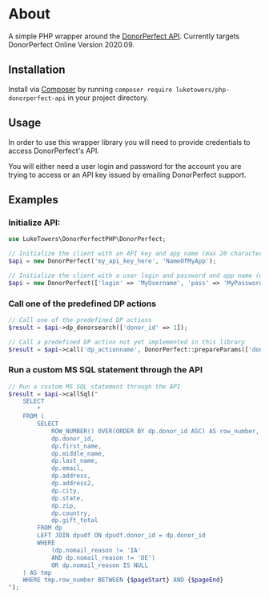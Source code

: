 # About

A simple PHP wrapper around the [DonorPerfect API](https://uploads.softerware.com/doclib/DP/Manuals/DPO_SUP_Manual_XML_API_Documentation.pdf). Currently targets DonorPerfect Online Version 2020.09.

## Installation

Install via [Composer](https://getcomposer.org/) by running `composer require luketowers/php-donorperfect-api` in your project directory.

## Usage

In order to use this wrapper library you will need to provide credentials to access DonorPerfect's API.

You will either need a user login and password for the account you are trying to access or an API key issued by emailing DonorPerfect support.

## Examples

### Initialize API:

```php
use LukeTowers\DonorPerfectPHP\DonorPerfect;

// Initialize the client with an API key and app name (max 20 characters)
$api = new DonorPerfect('my_api_key_here', 'NameOfMyApp');

// Initialize the client with a user login and password and app name (max 20 characters)
$api = new DonorPerfect(['login' => 'MyUsername', 'pass' => 'MyPassword'], 'NameOfMyApp');
```

### Call one of the predefined DP actions

```php
// Call one of the predefined DP actions
$result = $api->dp_donorsearch(['donor_id' => 1]);

// Call a predefined DP action not yet implemented in this library
$result = $api->call('dp_actionname', DonorPerfect::prepareParams(['donor_id' => 1], $arrayOfParamConfigsExpected));
```

### Run a custom MS SQL statement through the API

```php
// Run a custom MS SQL statement through the API
$result = $api->callSql("
    SELECT
        *
    FROM (
        SELECT
            ROW_NUMBER() OVER(ORDER BY dp.donor_id ASC) AS row_number,
            dp.donor_id,
            dp.first_name,
            dp.middle_name,
            dp.last_name,
            dp.email,
            dp.address,
            dp.address2,
            dp.city,
            dp.state,
            dp.zip,
            dp.country,
            dp.gift_total
        FROM dp
        LEFT JOIN dpudf ON dpudf.donor_id = dp.donor_id
        WHERE
            (dp.nomail_reason != 'IA'
            AND dp.nomail_reason != 'DE')
            OR dp.nomail_reason IS NULL
    ) AS tmp
    WHERE tmp.row_number BETWEEN {$pageStart} AND {$pageEnd}
");
```